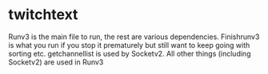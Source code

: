 # twitchtext

Runv3 is the main file to run, the rest are various dependencies. Finishrunv3 is what you run if you stop it prematurely but still want to keep going with sorting etc. getchannellist is used by Socketv2. All other things (including Socketv2) are used in Runv3
